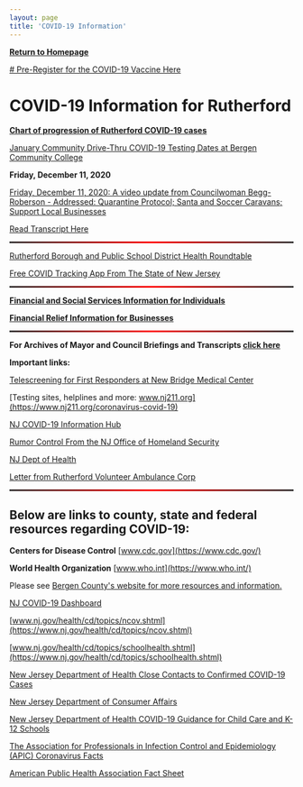 ```yaml
---
layout: page
title: 'COVID-19 Information'
---
```


<style>
  hr {
    background: red;
    background-image: linear-gradient(to right, #333, red, #333);
    border: 0;
    height: 3px;
    width: 100%;
  }
</style>

[**Return to Homepage**](/)


[# Pre-Register for the COVID-19 Vaccine Here](https://covidvaccine.nj.gov/)


# COVID-19 Information for Rutherford

[**Chart of progression of Rutherford COVID-19 cases**](charts/)

[January Community Drive-Thru COVID-19 Testing Dates at Bergen Community College](https://storage.googleapis.com/static.rutherford-nj.com/covid/Winter%20Month%20of%20January%20(1).pdf)

**Friday, December 11, 2020**

[Friday, December 11, 2020: A video update from Councilwoman Begg-Roberson - Addressed: Quarantine Protocol; Santa and Soccer Caravans; Support Local Businesses](https://youtu.be/jzNupKTX5wg)

[Read Transcript Here](https://storage.googleapis.com/static.rutherford-nj.com/covid/December%2011%20Maria%20Begg-Roberson%20(2).pdf)


---

[Rutherford Borough and Public School District Health Roundtable](https://youtu.be/vNacE-qW64w)

[Free COVID Tracking App From The State of New Jersey](https://covid19.nj.gov/pages/app)

---

[**Financial and Social Services Information for Individuals**](financial-info-individuals/)

[**Financial Relief Information for Businesses**](business-information/)

---

**For Archives of Mayor and Council Briefings and Transcripts [click here](archives/)**



**Important links:** 

[Telescreening for First Responders at New Bridge Medical Center](https://www.newbridgehealth.org/bergen-covid19-screening/)

[Testing sites, helplines and more: www.nj211.org](https://www.nj211.org/coronavirus-covid-19)

[NJ COVID-19 Information Hub](https://covid19.nj.gov/)

[Rumor Control From the NJ Office of Homeland Security](https://www.njhomelandsecurity.gov/covid19)

[NJ Dept of Health](https://www.nj.gov/health/)

[Letter from Rutherford Volunteer Ambulance Corp](https://storage.googleapis.com/static.rutherford-nj.com/covid/EMS%20Statement.docx.pdf)

---


## Below are links to county, state and federal resources regarding COVID-19:


**Centers for Disease Control** [www.cdc.gov](https://www.cdc.gov/)

**World Health Organization** [www.who.int](https://www.who.int/)

Please see [Bergen County's website for more resources and information.](https://www.co.bergen.nj.us/health-promotion/2019-novel-corona-virus) 

[NJ COVID-19 Dashboard](https://www.nj.gov/health/cd/topics/covid2019_dashboard.shtml)

[www.nj.gov/health/cd/topics/ncov.shtml](https://www.nj.gov/health/cd/topics/ncov.shtml)

[www.nj.gov/health/cd/topics/schoolhealth.shtml](https://www.nj.gov/health/cd/topics/schoolhealth.shtml)

[New Jersey Department of Health Close Contacts to Confirmed COVID-19 Cases](https://storage.googleapis.com/static.rutherford-nj.com/covid/FAQs_For_Close_Contacts_and_People_Being_Tested_3_15_20.108128.pdf)

[New Jersey Department of Consumer Affairs](https://www.njconsumeraffairs.gov/COVID19/Pages/default.aspx)

[New Jersey Department of Health
COVID-19 Guidance for Child Care and K-12 Schools](https://storage.googleapis.com/static.rutherford-nj.com/covid/COVID19_schools_FINAL_3.2.20.pdf)

[The Association for Professionals in Infection Control and Epidemiology (APIC) Coronavirus Facts](https://storage.googleapis.com/static.rutherford-nj.com/covid/02420_Coronavirus_HiresNoBleed.pdf)

[American Public Health Association Fact Sheet](https://storage.googleapis.com/static.rutherford-nj.com/covid/GetReady-2019nCovFactSheet.pdf)
